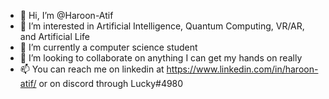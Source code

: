 - 👋 Hi, I’m @Haroon-Atif
- 👀 I’m interested in Artificial Intelligence, Quantum Computing, VR/AR, and Artificial Life
- 🌱 I’m currently a computer science student
- 💞️ I’m looking to collaborate on anything I can get my hands on really
- 📫 You can reach me on linkedin at https://www.linkedin.com/in/haroon-atif/ or on discord through Lucky#4980

<!---
Haroon-Atif/Haroon-Atif is a ✨ special ✨ repository because its `README.md` (this file) appears on your GitHub profile.
You can click the Preview link to take a look at your changes.
--->
